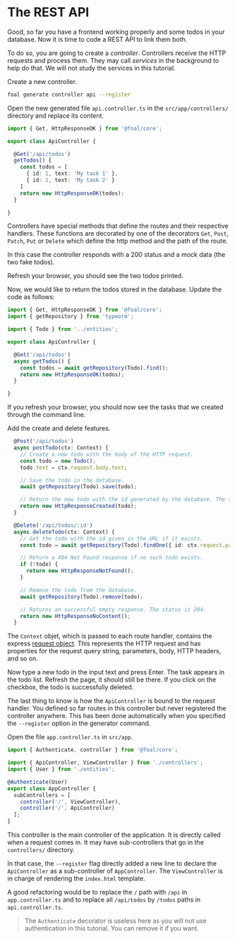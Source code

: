 # The REST API

Good, so far you have a frontend working properly and some todos in your database. Now it is time to code a REST API to link them both.

To do so, you are going to create a *controller*. Controllers receive the HTTP requests and process them. They may call *services* in the background to help do that. We will not study the services in this tutorial.

Create a new controller.

```sh
foal generate controller api --register
```

Open the new generated file `api.controller.ts` in the `src/app/controllers/` directory and replace its content.

```typescript
import { Get, HttpResponseOK } from '@foal/core';

export class ApiController {

  @Get('/api/todos')
  getTodos() {
    const todos = [
      { id: 1, text: 'My task 1' },
      { id: 2, text: 'My task 2' }
    ]
    return new HttpResponseOK(todos);
  }

}
```

Controllers have special methods that define the routes and their respective handlers. These functions are decorated by one of the decorators `Get`, `Post`, `Patch`, `Put` or `Delete` which define the http method and the path of the route.

In this case the controller responds with a 200 status and a mock data (the two fake todos).

Refresh your browser, you should see the two todos printed.

Now, we would like to return the todos stored in the database. Update the code as follows:

```typescript
import { Get, HttpResponseOK } from '@foal/core';
import { getRepository } from 'typeorm';

import { Todo } from '../entities';

export class ApiController {

  @Get('/api/todos')
  async getTodos() {
    const todos = await getRepository(Todo).find();
    return new HttpResponseOK(todos);
  }

}
```

If you refresh your browser, you should now see the tasks that we created through the command line.

Add the create and delete features.

```typescript
  @Post('/api/todos')
  async postTodo(ctx: Context) {
    // Create a new todo with the body of the HTTP request.
    const todo = new Todo();
    todo.text = ctx.request.body.text;

    // Save the todo in the database.
    await getRepository(Todo).save(todo);

    // Return the new todo with the id generated by the database. The status is 201.
    return new HttpResponseCreated(todo);
  }

  @Delete('/api/todos/:id')
  async deleteTodo(ctx: Context) {
    // Get the todo with the id given in the URL if it exists.
    const todo = await getRepository(Todo).findOne({ id: ctx.request.params.id });

    // Return a 404 Not Found response if no such todo exists.
    if (!todo) {
      return new HttpResponseNotFound();
    }

    // Remove the todo from the database.
    await getRepository(Todo).remove(todo);

    // Returns an successful empty response. The status is 204.
    return new HttpResponseNoContent();
  }
```

The `Context` objet, which is passed to each route handler, contains the express [request object](https://expressjs.com/en/4x/api.html#req). This represents the HTTP request and has properties for the request query string, parameters, body, HTTP headers, and so on.

Now type a new todo in the input text and press Enter. The task appears in the todo list. Refresh the page, it should still be there. If you click on the checkbox, the todo is successfully deleted.

The last thing to know is how the `ApiController` is bound to the request handler. You defined so far routes in this controller but never registered the controller anywhere. This has been done automatically when you specified the `--register` option in the generator command.

Open the file `app.controller.ts` in `src/app`.

```typescript
import { Authenticate, controller } from '@foal/core';

import { ApiController, ViewController } from './controllers';
import { User } from './entities';

@Authenticate(User)
export class AppController {
  subControllers = [
    controller('/', ViewController),
    controller('/', ApiController)
  ];
}
```

This controller is the main controller of the application. It is directly called when a request comes in. It may have sub-controllers that go in the `controllers/` directory.

In that case, the `--register` flag directly added a new line to declare the `ApiController` as a sub-controller of `AppController`. The `ViewController` is in charge of rendering the `index.html` template.

A good refactoring would be to replace the `/` path with `/api` in `app.controller.ts` and to replace all `/api/todos` by `/todos` paths in `api.controller.ts`.

> The `Authenticate` decorator is useless here as you will not use authentication in this tutorial. You can remove it if you want.